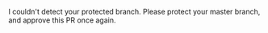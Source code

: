 I couldn't detect your protected branch. Please protect your master branch, and approve this PR once again.